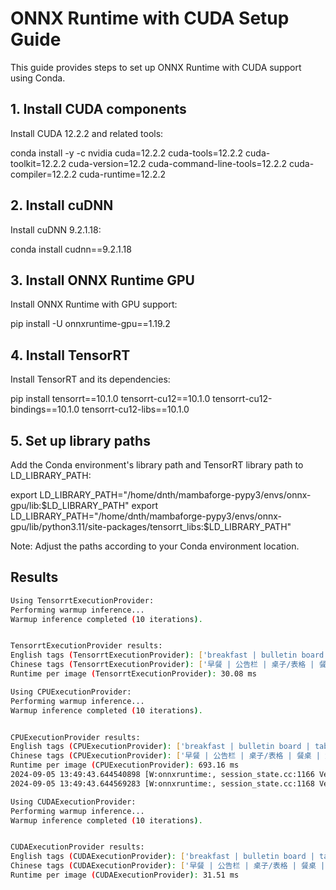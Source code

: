 # ONNX Runtime with CUDA Setup Guide

This guide provides steps to set up ONNX Runtime with CUDA support using Conda.

## 1. Install CUDA components
Install CUDA 12.2.2 and related tools:

conda install -y -c nvidia cuda=12.2.2 cuda-tools=12.2.2 cuda-toolkit=12.2.2 cuda-version=12.2 cuda-command-line-tools=12.2.2 cuda-compiler=12.2.2 cuda-runtime=12.2.2

## 2. Install cuDNN
Install cuDNN 9.2.1.18:

conda install cudnn==9.2.1.18

## 3. Install ONNX Runtime GPU
Install ONNX Runtime with GPU support:

pip install -U onnxruntime-gpu==1.19.2

## 4. Install TensorRT
Install TensorRT and its dependencies:

pip install tensorrt==10.1.0 tensorrt-cu12==10.1.0 tensorrt-cu12-bindings==10.1.0 tensorrt-cu12-libs==10.1.0

## 5. Set up library paths
Add the Conda environment's library path and TensorRT library path to LD_LIBRARY_PATH:

export LD_LIBRARY_PATH="/home/dnth/mambaforge-pypy3/envs/onnx-gpu/lib:$LD_LIBRARY_PATH"
export LD_LIBRARY_PATH="/home/dnth/mambaforge-pypy3/envs/onnx-gpu/lib/python3.11/site-packages/tensorrt_libs:$LD_LIBRARY_PATH"

Note: Adjust the paths according to your Conda environment location.


## Results
```bash
Using TensorrtExecutionProvider:
Performing warmup inference...
Warmup inference completed (10 iterations).


TensorrtExecutionProvider results:
English tags (TensorrtExecutionProvider): ['breakfast | bulletin board | table | dinning table | plate | eat | food | fork | French toast | juice | man | omelet | orange juice | pancake | platter | sit | syrup | waffle']
Chinese tags (TensorrtExecutionProvider): ['早餐 | 公告栏 | 桌子/表格 | 餐桌 | 盘子 | 吃 | 食物 | 餐叉 | 法式吐司 | 果汁 | 男人 | 煎蛋卷 | 橙汁 | 煎饼 | 大浅盘 | 坐/放置/坐落 | 糖浆 | 华夫饼干']
Runtime per image (TensorrtExecutionProvider): 30.08 ms

Using CPUExecutionProvider:
Performing warmup inference...
Warmup inference completed (10 iterations).


CPUExecutionProvider results:
English tags (CPUExecutionProvider): ['breakfast | bulletin board | table | dinning table | plate | eat | food | fork | French toast | juice | man | omelet | orange juice | pancake | platter | sit | syrup | waffle']
Chinese tags (CPUExecutionProvider): ['早餐 | 公告栏 | 桌子/表格 | 餐桌 | 盘子 | 吃 | 食物 | 餐叉 | 法式吐司 | 果汁 | 男人 | 煎蛋卷 | 橙汁 | 煎饼 | 大浅盘 | 坐/放置/坐落 | 糖浆 | 华夫饼干']
Runtime per image (CPUExecutionProvider): 693.16 ms
2024-09-05 13:49:43.644540898 [W:onnxruntime:, session_state.cc:1166 VerifyEachNodeIsAssignedToAnEp] Some nodes were not assigned to the preferred execution providers which may or may not have an negative impact on performance. e.g. ORT explicitly assigns shape related ops to CPU to improve perf.
2024-09-05 13:49:43.644569283 [W:onnxruntime:, session_state.cc:1168 VerifyEachNodeIsAssignedToAnEp] Rerunning with verbose output on a non-minimal build will show node assignments.

Using CUDAExecutionProvider:
Performing warmup inference...
Warmup inference completed (10 iterations).


CUDAExecutionProvider results:
English tags (CUDAExecutionProvider): ['breakfast | bulletin board | table | dinning table | plate | eat | food | fork | French toast | juice | man | omelet | orange juice | pancake | platter | sit | syrup | waffle']
Chinese tags (CUDAExecutionProvider): ['早餐 | 公告栏 | 桌子/表格 | 餐桌 | 盘子 | 吃 | 食物 | 餐叉 | 法式吐司 | 果汁 | 男人 | 煎蛋卷 | 橙汁 | 煎饼 | 大浅盘 | 坐/放置/坐落 | 糖浆 | 华夫饼干']
Runtime per image (CUDAExecutionProvider): 31.51 ms
```